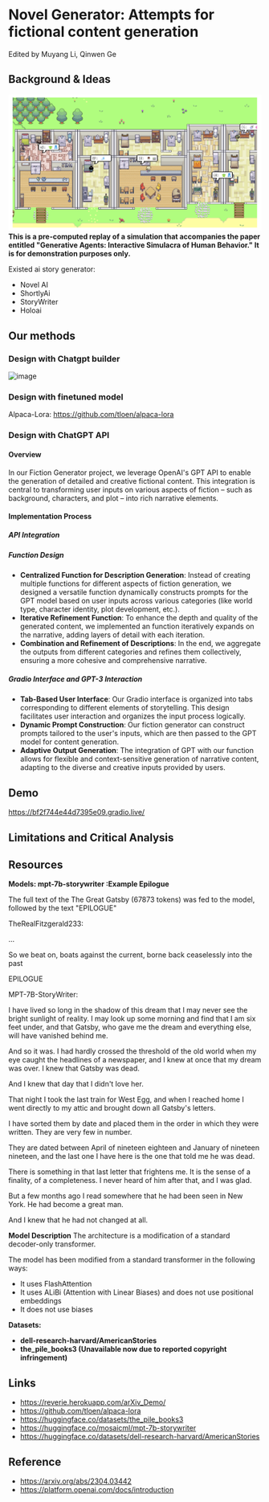 # Novel Generator: Attempts for fictional content generation

Edited by Muyang Li, Qinwen Ge

## Background & Ideas
![Reverie](Reverie.png)
**This is a pre-computed replay of a simulation that accompanies the paper entitled "Generative Agents: Interactive Simulacra of Human Behavior." It is for demonstration purposes only.**



Existed ai story generator:

- Novel AI
- ShortlyAi
- StoryWriter
- Holoai


## Our methods
### Design with Chatgpt builder

![image](https://github.com/balibata/FictionGenerator/assets/62224223/53698480-4e42-4014-afcc-d93e44bb0ba2)

### Design with finetuned model

Alpaca-Lora: https://github.com/tloen/alpaca-lora
### Design with ChatGPT API

#### Overview

In our Fiction Generator project, we leverage OpenAI's GPT API to enable the generation of detailed and creative fictional content. This integration is central to transforming user inputs on various aspects of fiction – such as background, characters, and plot – into rich narrative elements.

#### Implementation Process

##### API Integration

##### Function Design

- **Centralized Function for Description Generation**: Instead of creating multiple functions for different aspects of fiction generation, we designed a versatile function dynamically constructs prompts for the GPT model based on user inputs across various categories (like world type, character identity, plot development, etc.).
- **Iterative Refinement Function**: To enhance the depth and quality of the generated content, we implemented an function iteratively expands on the narrative, adding layers of detail with each iteration.
- **Combination and Refinement of Descriptions**: In the end, we aggregate the outputs from different categories and refines them collectively, ensuring a more cohesive and comprehensive narrative.

##### Gradio Interface and GPT-3 Interaction

- **Tab-Based User Interface**: Our Gradio interface is organized into tabs corresponding to different elements of storytelling. This design facilitates user interaction and organizes the input process logically.
- **Dynamic Prompt Construction**: Our fiction generator can construct prompts tailored to the user's inputs, which are then passed to the GPT model for content generation.
- **Adaptive Output Generation**: The integration of GPT with our function allows for flexible and context-sensitive generation of narrative content, adapting to the diverse and creative inputs provided by users.



## Demo

https://bf2f744e44d7395e09.gradio.live/

## Limitations and Critical Analysis

## Resources

**Models: mpt-7b-storywriter :Example Epilogue**

The full text of the The Great Gatsby (67873 tokens) was fed to the model, followed by the text "EPILOGUE"

TheRealFitzgerald233:

...

So we beat on, boats against the current, borne back ceaselessly into the past

EPILOGUE

MPT-7B-StoryWriter:

I have lived so long in the shadow of this dream that I may never see the bright sunlight of reality. I may look up some morning and find that I am six feet under, and that Gatsby, who gave me the dream and everything else, will have vanished behind me.

And so it was. I had hardly crossed the threshold of the old world when my eye caught the headlines of a newspaper, and I knew at once that my dream was over. I knew that Gatsby was dead.

And I knew that day that I didn't love her.

That night I took the last train for West Egg, and when I reached home I went directly to my attic and brought down all Gatsby's letters.

I have sorted them by date and placed them in the order in which they were written. They are very few in number.

They are dated between April of nineteen eighteen and January of nineteen nineteen, and the last one I have here is the one that told me he was dead.

There is something in that last letter that frightens me. It is the sense of a finality, of a completeness. I never heard of him after that, and I was glad.

But a few months ago I read somewhere that he had been seen in New York. He had become a great man.

And I knew that he had not changed at all.

**Model Description**
The architecture is a modification of a standard decoder-only transformer.

The model has been modified from a standard transformer in the following ways:

- It uses FlashAttention
- It uses ALiBi (Attention with Linear Biases) and does not use positional embeddings
- It does not use biases

**Datasets:**

- **dell-research-harvard/AmericanStories**
- **the_pile_books3 (Unavailable now due to reported copyright infringement)**

## Links

- https://reverie.herokuapp.com/arXiv_Demo/
- https://github.com/tloen/alpaca-lora
- https://huggingface.co/datasets/the_pile_books3
- https://huggingface.co/mosaicml/mpt-7b-storywriter
- https://huggingface.co/datasets/dell-research-harvard/AmericanStories

## Reference

- https://arxiv.org/abs/2304.03442
- https://platform.openai.com/docs/introduction

